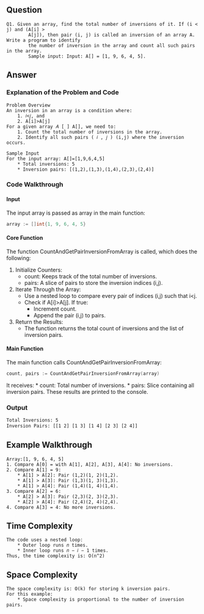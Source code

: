 ## Question
```
Q1. Given an array, find the total number of inversions of it. If (i < j) and (A[i] >
		A[j]), then pair (i, j) is called an inversion of an array A. Write a program to identify
		the number of inversion in the array and count all such pairs in the array.
		Sample input: Input: A[] = [1, 9, 6, 4, 5].
```

## Answer
### Explanation of the Problem and Code
```
Problem Overview
An inversion in an array is a condition where:
    1. 𝑖<𝑗, and
    2. A[i]>A[j]
For a given array 𝐴 [ ] A[], we need to:
    1. Count the total number of inversions in the array.
    2. Identify all such pairs ( 𝑖 , 𝑗 ) (i,j) where the inversion occurs.

Sample Input
For the input array: A[]=[1,9,6,4,5]
    * Total inversions: 5
    * Inversion pairs: [(1,2),(1,3),(1,4),(2,3),(2,4)]
```

### Code Walkthrough

#### Input
The input array is passed as array in the main function:
``` go
array := []int{1, 9, 6, 4, 5}
```

#### Core Function
The function CountAndGetPairInversionFromArray is called, which does the following:
1. Initialize Counters:
    * count: Keeps track of the total number of inversions.
    * pairs: A slice of pairs to store the inversion indices (i,j).
2. Iterate Through the Array:
    * Use a nested loop to compare every pair of indices (i,j) such that i<j.
    * Check if A[i]>A[j]. If true:
        * Increment count.
        * Append the pair (i,j) to pairs.
3. Return the Results:
    * The function returns the total count of inversions and the list of inversion pairs.

#### Main Function
The main function calls CountAndGetPairInversionFromArray:
``` go
count, pairs := CountAndGetPairInversionFromArray(array)
```
It receives:
    * count: Total number of inversions.
    * pairs: Slice containing all inversion pairs.
These results are printed to the console.


### Output
``` cmd
Total Inversions: 5
Inversion Pairs: [[1 2] [1 3] [1 4] [2 3] [2 4]]
```

## Example Walkthrough
```
Array:[1, 9, 6, 4, 5]
1. Compare A[0] = with A[1], A[2], A[3], A[4]: No inversions.
2. Compare A[1] = 9:
    * A[1] > A[2]: Pair (1,2)(1, 2)(1,2).
    * A[1] > A[3]: Pair (1,3)(1, 3)(1,3).
    * A[1] > A[4]: Pair (1,4)(1, 4)(1,4).
3. Compare A[2] = 6:
    * A[2] > A[3]: Pair (2,3)(2, 3)(2,3).
    * A[2] > A[4]: Pair (2,4)(2, 4)(2,4).
4. Compare A[3] = 4: No more inversions.
```

## Time Complexity
```
The code uses a nested loop:
    * Outer loop runs 𝑛 times.
    * Inner loop runs 𝑛 − 𝑖 − 1 times.
Thus, the time complexity is: O(n^2)
```

## Space Complexity
```
The space complexity is: O(k) for storing k inversion pairs.
For this example:
    * Space complexity is proportional to the number of inversion pairs.
```
